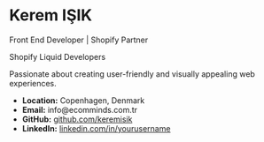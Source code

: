 <!DOCTYPE html>
<html lang="en">
<head>
   
</head>
<body>
    <div class="container">
        <h1>Kerem IŞIK</h1>
        <p>Front End Developer | Shopify Partner</p>
        <p> Shopify Liquid Developers</p>
        <p>Passionate about creating user-friendly and visually appealing web experiences.</p>
        <ul>
            <li><strong>Location:</strong> Copenhagen, Denmark</li>
            <li><strong>Email:</strong> info@ecomminds.com.tr </li>
            <li><strong>GitHub:</strong> <a href="https://github.com/keremisik">github.com/keremisik</a></li>
            <li><strong>LinkedIn:</strong> <a href="https://linkedin.com/in/keremisik">linkedin.com/in/yourusername</a></li>
        </ul>
    </div>
</body>
</html>


